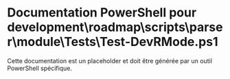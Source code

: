 # Documentation PowerShell pour development\roadmap\scripts\parser\module\Tests\Test-DevRMode.ps1

Cette documentation est un placeholder et doit être générée par un outil PowerShell spécifique.
